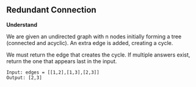 ## Redundant Connection
**Understand**

We are given an undirected graph with n nodes initially forming a tree (connected and acyclic). An extra edge is added, creating a cycle.

We must return the edge that creates the cycle. If multiple answers exist, return the one that appears last in the input.

```
Input: edges = [[1,2],[1,3],[2,3]]
Output: [2,3]
```